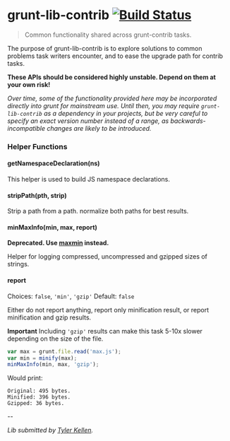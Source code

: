 # grunt-lib-contrib [![Build Status](https://secure.travis-ci.org/gruntjs/grunt-lib-contrib.png?branch=master)](http://travis-ci.org/gruntjs/grunt-lib-contrib)

> Common functionality shared across grunt-contrib tasks.

The purpose of grunt-lib-contrib is to explore solutions to common problems task writers encounter, and to ease the upgrade path for contrib tasks.

**These APIs should be considered highly unstable. Depend on them at your own risk!**

_Over time, some of the functionality provided here may be incorporated directly into grunt for mainstream use. Until then, you may require `grunt-lib-contrib` as a dependency in your projects, but be very careful to specify an exact version number instead of a range, as backwards-incompatible changes are likely to be introduced._

### Helper Functions

#### getNamespaceDeclaration(ns)

This helper is used to build JS namespace declarations.

#### stripPath(pth, strip)

Strip a path from a path. normalize both paths for best results.

#### minMaxInfo(min, max, report)

**Deprecated. Use [maxmin](https://github.com/sindresorhus/maxmin) instead.**

Helper for logging compressed, uncompressed and gzipped sizes of strings.

#### report
Choices: `false`, `'min'`, `'gzip'`
Default: `false`

Either do not report anything, report only minification result, or report minification and gzip results.

**Important** Including `'gzip'` results can make this task 5-10x slower depending on the size of the file.


```js
var max = grunt.file.read('max.js');
var min = minify(max);
minMaxInfo(min, max, 'gzip');
```

Would print:

```
Original: 495 bytes.
Minified: 396 bytes.
Gzipped: 36 bytes.
```

--

*Lib submitted by [Tyler Kellen](https://goingslowly.com/).*
